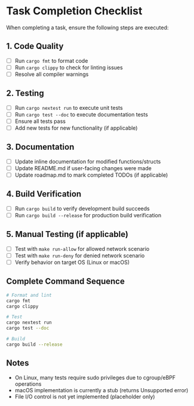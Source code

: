# Task Completion Checklist

When completing a task, ensure the following steps are executed:

## 1. Code Quality
- [ ] Run `cargo fmt` to format code
- [ ] Run `cargo clippy` to check for linting issues
- [ ] Resolve all compiler warnings

## 2. Testing
- [ ] Run `cargo nextest run` to execute unit tests
- [ ] Run `cargo test --doc` to execute documentation tests
- [ ] Ensure all tests pass
- [ ] Add new tests for new functionality (if applicable)

## 3. Documentation
- [ ] Update inline documentation for modified functions/structs
- [ ] Update README.md if user-facing changes were made
- [ ] Update roadmap.md to mark completed TODOs (if applicable)

## 4. Build Verification
- [ ] Run `cargo build` to verify development build succeeds
- [ ] Run `cargo build --release` for production build verification

## 5. Manual Testing (if applicable)
- [ ] Test with `make run-allow` for allowed network scenario
- [ ] Test with `make run-deny` for denied network scenario
- [ ] Verify behavior on target OS (Linux or macOS)

## Complete Command Sequence
```bash
# Format and lint
cargo fmt
cargo clippy

# Test
cargo nextest run
cargo test --doc

# Build
cargo build --release
```

## Notes
- On Linux, many tests require sudo privileges due to cgroup/eBPF operations
- macOS implementation is currently a stub (returns Unsupported error)
- File I/O control is not yet implemented (placeholder only)
